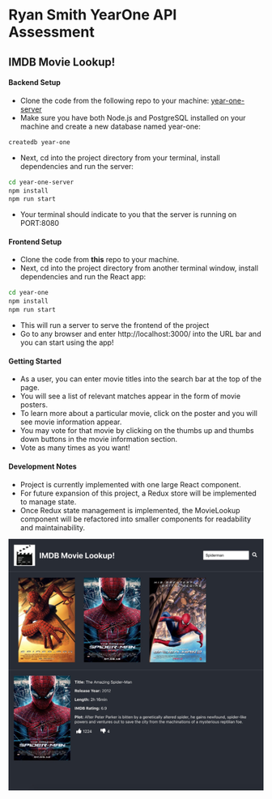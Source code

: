 # Ryan Smith YearOne API Assessment
## IMDB Movie Lookup!

#### Backend Setup

- Clone the code from the following repo to your machine: [year-one-server](https://github.com/ryanpsmith26/year-one-server)
- Make sure you have both Node.js and PostgreSQL installed on your machine and create a new database named year-one:

```zsh
createdb year-one
```
- Next, cd into the project directory from your terminal, install dependencies and run the server:

```zsh
cd year-one-server
npm install
npm run start
```

- Your terminal should indicate to you that the server is running on PORT:8080

#### Frontend Setup

- Clone the code from **this** repo to your machine.
- Next, cd into the project directory from another terminal window, install dependencies and run the React app:

```zsh
cd year-one
npm install
npm run start
```

- This will run a server to serve the frontend of the project
- Go to any browser and enter http://localhost:3000/ into the URL bar and you can start using the app!

#### Getting Started

- As a user, you can enter movie titles into the search bar at the top of the page.
- You will see a list of relevant matches appear in the form of movie posters.
- To learn more about a particular movie, click on the poster and you will see movie information appear.
- You may vote for that movie by clicking on the thumbs up and thumbs down buttons in the movie information section.
- Vote as many times as you want!

#### Development Notes

- Project is currently implemented with one large React component.
- For future expansion of this project, a Redux store will be implemented to manage state.
- Once Redux state management is implemented, the MovieLookup component will be refactored into smaller components for readability and maintainability.

![Snapshot of App](app-snapshot.jpeg)